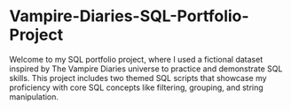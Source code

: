 # Vampire-Diaries-SQL-Portfolio-Project
Welcome to my SQL portfolio project, where I used a fictional dataset inspired by The Vampire Diaries universe to practice and demonstrate SQL skills.  This project includes two themed SQL scripts that showcase my proficiency with core SQL concepts like filtering, grouping, and string manipulation.
